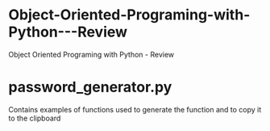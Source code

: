 # Object-Oriented-Programing-with-Python---Review
Object Oriented Programing with Python - Review

# password_generator.py 
Contains examples of functions used to generate the function and to copy it to the clipboard

